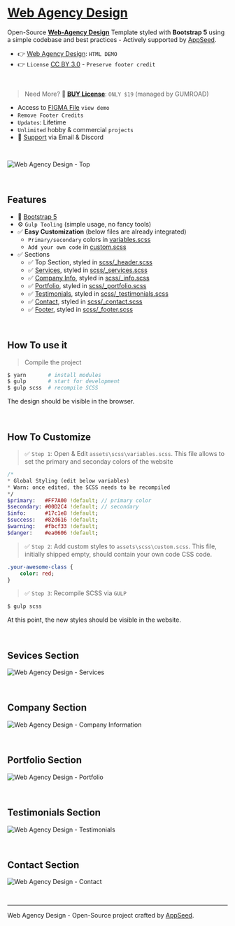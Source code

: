 # [Web Agency Design](https://design-web-agency.appseed-srv1.com/)

Open-Source **[Web-Agency Design](https://github.com/app-generator/design-web-agency)** Template styled with **Bootstrap 5** using a simple codebase and best practices - Actively supported by [AppSeed](https://appseed.us/).

- 👉 [Web Agency Design](https://design-web-agency.appseed-srv1.com/): `HTML DEMO`
- 👉 `License` [CC BY 3.0](./LICENSE.md) - `Preserve footer credit`

<br />

> Need More? **🛒 [BUY License](https://appseed.gumroad.com/l/design-web-agency)**: `ONLY $19` (managed by GUMROAD) 

- Access to [FIGMA File](https://bit.ly/figma-web-agency) `view demo`
- `Remove Footer Credits`
- `Updates`: Lifetime
- `Unlimited` hobby & commercial `projects` 
- 🚀 [Support](https://appseed.us/support/) via Email & Discord

<br />

![Web Agency Design - Top](https://user-images.githubusercontent.com/51070104/216561979-82713829-f81d-41b6-9c53-019fe4b6e266.jpg)

<br />

## Features

- 🚀 [Bootstrap 5](https://www.admin-dashboards.com/bootstrap-5-templates/) 
- ⚙️ `Gulp Tooling` (simple usage, no fancy tools)
- ✅ **Easy Customization** (below files are already integrated)
  - `Primary/secondary` colors in [variables.scss](https://github.com/app-generator/design-web-agency/blob/main/assets/scss/variables.scss)
  - `Add your own code` in [custom.scss](https://github.com/app-generator/design-web-agency/blob/main/assets/scss/custom.scss)
- ✅ Sections
  - ✅ Top Section, styled in [scss/_header.scss](https://github.com/app-generator/design-web-agency/blob/main/assets/scss/web-agency/_header.scss)
  - ✅ [Services](#sevices-section), styled in [scss/_services.scss](https://github.com/app-generator/design-web-agency/blob/main/assets/scss/web-agency/_services.scss)
  - ✅ [Company Info](#company-section), styled in [scss/_info.scss](https://github.com/app-generator/design-web-agency/blob/main/assets/scss/web-agency/_info.scss)
  - ✅ [Portfolio](#portfolio-section), styled in [scss/_portfolio.scss](https://github.com/app-generator/design-web-agency/blob/main/assets/scss/web-agency/_portfolio.scss)
  - ✅ [Testimonials](#testimonials-section), styled in [scss/_testimonials.scss](https://github.com/app-generator/design-web-agency/blob/main/assets/scss/web-agency/_testimonials.scss)
  - ✅ [Contact](#contact-section), styled in [scss/_contact.scss](https://github.com/app-generator/design-web-agency/blob/main/assets/scss/web-agency/_contact.scss)
  - ✅ [Footer](#footer-section), styled in [scss/_footer.scss](https://github.com/app-generator/design-web-agency/blob/main/assets/scss/web-agency/_footer.scss)

<br />

## How To use it

> Compile the project

```bash
$ yarn       # install modules
$ gulp       # start for development
$ gulp scss  # recompile SCSS
```

The design should be visible in the browser.

<br />

## How To Customize 

> ✅ `Step 1`: Open & Edit `assets\scss\variables.scss`. This file allows to set the primary and seconday colors of the website

```sass
/*
* Global Styling (edit below variables) 
* Warn: once edited, the SCSS needs to be recompiled
*/
$primary:   #FF7A00 !default; // primary color
$secondary: #00D2C4 !default; // secondary
$info:      #17c1e8 !default; 
$success:   #82d616 !default;
$warning:   #fbcf33 !default;
$danger:    #ea0606 !default;
```

> ✅ `Step 2`: Add custom styles to `assets\scss\custom.scss`. This file, initially shipped empty, should contain your own code CSS code.

```sass
.your-awesome-class {
    color: red;
}
```

> ✅ `Step 3`: Recompile SCSS via `GULP`

```bash
$ gulp scss
```

At this point, the new styles should be visible in the website.

<br />

## Sevices Section

![Web Agency Design - Services](https://user-images.githubusercontent.com/51070104/216562164-d06d355a-c893-4183-a5dc-c06f8b92bd52.jpg)

<br />

## Company Section

![Web Agency Design - Company Information](https://user-images.githubusercontent.com/51070104/216560056-9f1da822-4bc5-40b0-b289-d2bad2bd7e86.jpg)

<br />

## Portfolio Section

![Web Agency Design - Portfolio](https://user-images.githubusercontent.com/51070104/216560091-c2145f70-a773-44b3-9615-c2d36cefb74a.jpg)

<br />

## Testimonials Section

![Web Agency Design - Testimonials](https://user-images.githubusercontent.com/51070104/216560146-f2c8cebe-76c1-4b74-aea6-de7c10c7150a.jpg)

<br />

## Contact Section

![Web Agency Design - Contact](https://user-images.githubusercontent.com/51070104/216564119-011a28a3-7125-4883-bef5-5ef1f6edce8e.jpg)

<br />

--- 
Web Agency Design - Open-Source project crafted by [AppSeed](https://appseed.us/).
